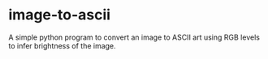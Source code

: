 # image-to-ascii
A simple python program to convert an image to ASCII art using RGB levels to infer brightness of the image.
